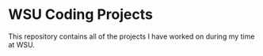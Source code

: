 # WSU Coding Projects

This repository contains all of the projects I have worked on during my time at WSU.

